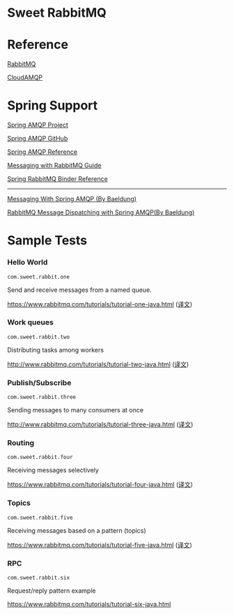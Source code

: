 # Sweet RabbitMQ

# Reference

[RabbitMQ](https://www.rabbitmq.com)

[CloudAMQP](https://customer.cloudamqp.com/instance)


# Spring Support

[Spring AMQP Project](http://projects.spring.io/spring-amqp)

[Spring AMQP GitHub](https://github.com/spring-projects/spring-amqp)


[Spring AMQP Reference](http://docs.spring.io/spring-amqp/docs/current/reference/htmlsingle/)

[Messaging with RabbitMQ Guide](https://spring.io/guides/gs/messaging-rabbitmq/)

[Spring RabbitMQ Binder Reference](http://docs.spring.io/spring-cloud-stream/docs/Elmhurst.BUILD-SNAPSHOT/reference/htmlsingle/#_rabbitmq_binder)

----

[Messaging With Spring AMQP (By Baeldung)](http://www.baeldung.com/spring-amqp)

[RabbitMQ Message Dispatching with Spring AMQP(By Baeldung)](http://www.baeldung.com/rabbitmq-spring-amqp)


# Sample Tests

### Hello World

`com.sweet.rabbit.one`

Send and receive messages from a named queue.

https://www.rabbitmq.com/tutorials/tutorial-one-java.html 
([译文](http://blog.720ui.com/2017/rabbitmq_action_01_helloworld/))

### Work queues

`com.sweet.rabbit.two`

Distributing tasks among workers

http://www.rabbitmq.com/tutorials/tutorial-two-java.html
([译文](http://blog.720ui.com/2017/rabbitmq_action_02_workqueues/))

### Publish/Subscribe

`com.sweet.rabbit.three`

Sending messages to many consumers at once

http://www.rabbitmq.com/tutorials/tutorial-three-java.html
([译文](http://blog.720ui.com/2017/rabbitmq_action_03_publish_subscribe/))

### Routing

`com.sweet.rabbit.four`

Receiving messages selectively

https://www.rabbitmq.com/tutorials/tutorial-four-java.html
([译文](http://blog.720ui.com/2017/rabbitmq_action_04_routing/))


### Topics

`com.sweet.rabbit.five`

Receiving messages based on a pattern (topics)

https://www.rabbitmq.com/tutorials/tutorial-five-java.html
([译文](http://blog.720ui.com/2017/rabbitmq_action_05_topics/))


### RPC

`com.sweet.rabbit.six`

Request/reply pattern example

https://www.rabbitmq.com/tutorials/tutorial-six-java.html

